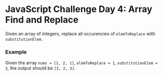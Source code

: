 # JavaScript Challenge Day 4: Array Find and Replace

Given an array of integers, replace all occurencies of `elemToReplace` with `substitutionElem`.

### Example

Given the array `nums = [1, 2, 1]`, `elemToReplace = 1`, `substitutionElem = 3`, the output should be `[3, 2, 3]`.
